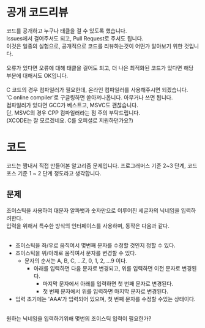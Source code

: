 # 공개 코드리뷰
코드를 공개하고 누구나 태클을 걸 수 있도록 했습니다.<br>
Issues에서 걸어주셔도 되고, Pull Request로 주셔도 됩니다.<br>
이것은 일종의 실험으로, 공개적으로 코드를 리뷰하는것이 어떤가 알아보기 위한 것입니다.<br>
<br>
오류가 있다면 오류에 대해 태클을 걸어도 되고, 더 나은 최적화된 코드가 있다면 해당 부분에 대해서도 OK입니다.<br>
<br>
C 코드의 경우 컴파일러가 필요한데, 온라인 컴파일러를 사용해주시면 되겠습니다.<br>
'C online compiler'로 구글링하면 쏟아져나옵니다. 아무거나 쓰면 됩니다.<br>
컴파일러가 있다면 GCC가 베스트고, MSVC도 괜찮습니다. <br>
단, MSVC의 경우 CPP 컴파일러라는 점 주의 부탁드립니다.<br>
(XCODE는 잘 모르겠네요. C를 오피셜로 지원하던가요?)<br>

# 코드
코드는 짬내서 직접 만들어본 알고리즘 문제입니다.
프로그래머스 기준 2~3 단계, 코드포스 기준 1 ~ 2 단계 정도라고 생각합니다. 
<br>

## 문제
조이스틱을 사용하여 대문자 알파뱃과 숫자만으로 이루어진 세글자의 닉네임을 입력하려한다.<br>
입력을 위해서 특수한 방식의 인터페이스를 사용하며, 동작은 다음과 같다.<br>
<br>
- 조이스틱을 좌/우로 움직여서 몇번째 문자를 수정할 것인지 정할 수 있다.
- 조이스틱을 위/아래로 움직여서 문자를 변경할 수 있다. 
  - 문자의 순서는 A, B, C, ...Z, 0, 1, 2, ...9 이다.
    - 아래를 입력하면 다음 문자로 변경되고, 위를 입력하면 이전 문자로 변경된다.
    	- 마지막 문자에서 아래를 입력하면 첫 번째 문자로 변경된다.
    	- 첫 번째 문자에서 위를 입력하면 마지막 문자로 변경된다.
- 입력 초기에는 'AAA'가 입력되어 있으며, 첫 번째 문자를 수정할 수있는 상태이다.
<br>
원하는 닉네임을 입력하기위해 몇번의 조이스틱 입력이 필요한가?
